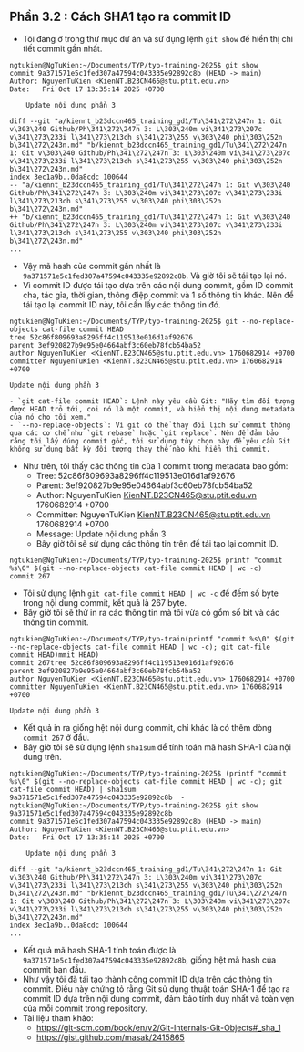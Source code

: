 ## Phần 3.2 : Cách SHA1 tạo ra commit ID
* Tôi đang ở trong thư mục dự án và sử dụng lệnh `git show` để hiển thị chi tiết commit gần nhất.
```shell 
ngtukien@NgTuKien:~/Documents/TYP/typ-training-2025$ git show
commit 9a371571e5c1fed307a47594c043335e92892c8b (HEAD -> main)
Author: NguyenTuKien <KienNT.B23CN465@stu.ptit.edu.vn>
Date:   Fri Oct 17 13:35:14 2025 +0700

    Update nội dung phần 3

diff --git "a/kiennt_b23dccn465_training_gd1/Tu\341\272\247n 1: Git v\303\240 Github/Ph\341\272\247n 3: L\303\240m vi\341\273\207c v\341\273\233i l\341\273\213ch s\341\273\255 v\303\240 phi\303\252n b\341\272\243n.md" "b/kiennt_b23dccn465_training_gd1/Tu\341\272\247n 1: Git v\303\240 Github/Ph\341\272\247n 3: L\303\240m vi\341\273\207c v\341\273\233i l\341\273\213ch s\341\273\255 v\303\240 phi\303\252n b\341\272\243n.md"
index 3ec1a9b..0da8cdc 100644
-- "a/kiennt_b23dccn465_training_gd1/Tu\341\272\247n 1: Git v\303\240 Github/Ph\341\272\247n 3: L\303\240m vi\341\273\207c v\341\273\233i l\341\273\213ch s\341\273\255 v\303\240 phi\303\252n b\341\272\243n.md"  
++ "b/kiennt_b23dccn465_training_gd1/Tu\341\272\247n 1: Git v\303\240 Github/Ph\341\272\247n 3: L\303\240m vi\341\273\207c v\341\273\233i l\341\273\213ch s\341\273\255 v\303\240 phi\303\252n b\341\272\243n.md"  
...
```
* Vậy mã hash của commit gần nhất là `9a371571e5c1fed307a47594c043335e92892c8b`. Và giờ tôi sẽ tái tạo lại nó.
* Vì commit ID được tái tạo dựa trên các nội dung commit, gồm ID commit cha, tác gỉa, thời gian, thông điệp commit và 1 số thông tin khác. Nên để tái tạo lại commit ID này, tôi cần lấy các thông tin đó.
```shell
ngtukien@NgTuKien:~/Documents/TYP/typ-training-2025$ git --no-replace-objects cat-file commit HEAD
tree 52c86f809693a8296ff4c119513e016d1af92676
parent 3ef920827b9e95e04664abf3c60eb78fcb54ba52
author NguyenTuKien <KienNT.B23CN465@stu.ptit.edu.vn> 1760682914 +0700
committer NguyenTuKien <KienNT.B23CN465@stu.ptit.edu.vn> 1760682914 +0700

Update nội dung phần 3
```
    - `git cat-file commit HEAD`: Lệnh này yêu cầu Git: "Hãy tìm đối tượng được HEAD trỏ tới, coi nó là một commit, và hiển thị nội dung metadata của nó cho tôi xem."
    - `--no-replace-objects`: Vì git có thể thay đổi lịch sử commit thông qua các cơ chể như `git rebase` hoặc `git replace`. Nên để đảm bảo rằng tôi lấy đúng commit gốc, tôi sử dụng tùy chọn này để yêu cầu Git không sử dụng bất kỳ đối tượng thay thế nào khi hiển thị commit.
* Như trên, tôi thấy các thông tin của 1 commit trong metadata bao gồm:
    - Tree: 52c86f809693a8296ff4c119513e016d1af92676
    - Parent: 3ef920827b9e95e04664abf3c60eb78fcb54ba52
    - Author: NguyenTuKien <KienNT.B23CN465@stu.ptit.edu.vn> 1760682914 +0700
    - Committer: NguyenTuKien <KienNT.B23CN465@stu.ptit.edu.vn> 1760682914 +0700
    - Message: Update nội dung phần 3
    * Bây giờ tôi sẽ sử dụng các thông tin trên để tái tạo lại commit ID.
```shell
ngtukien@NgTuKien:~/Documents/TYP/typ-training-2025$ printf "commit %s\0" $(git --no-replace-objects cat-file commit HEAD | wc -c)
commit 267
```
* Tôi sử dụng lệnh `git cat-file commit HEAD | wc -c` để đếm số byte trong nội dung commit, kết quả là 267 byte.
* Bây giờ tôi sẽ thử in ra các thông tin mà tôi vừa có gồm số bit và các thông tin commit.
```shell
ngtukien@NgTuKien:~/Documents/TYP/typ-train(printf "commit %s\0" $(git --no-replace-objects cat-file commit HEAD | wc -c); git cat-file commit HEAD)mmit HEAD)
commit 267tree 52c86f809693a8296ff4c119513e016d1af92676
parent 3ef920827b9e95e04664abf3c60eb78fcb54ba52
author NguyenTuKien <KienNT.B23CN465@stu.ptit.edu.vn> 1760682914 +0700
committer NguyenTuKien <KienNT.B23CN465@stu.ptit.edu.vn> 1760682914 +0700

Update nội dung phần 3
```
* Kết quả in ra giống hệt nội dung commit, chỉ khác là có thêm dòng `commit 267` ở đầu.
* Bây giờ tôi sẽ sử dụng lệnh `sha1sum` để tính toán mã hash SHA-1 của nội dung trên.
```shell
ngtukien@NgTuKien:~/Documents/TYP/typ-training-2025$ (printf "commit %s\0" $(git --no-replace-objects cat-file commit HEAD | wc -c); git cat-file commit HEAD) | sha1sum
9a371571e5c1fed307a47594c043335e92892c8b  -
ngtukien@NgTuKien:~/Documents/TYP/typ-training-2025$ git show 9a371571e5c1fed307a47594c043335e92892c8b
commit 9a371571e5c1fed307a47594c043335e92892c8b (HEAD -> main)
Author: NguyenTuKien <KienNT.B23CN465@stu.ptit.edu.vn>
Date:   Fri Oct 17 13:35:14 2025 +0700

    Update nội dung phần 3

diff --git "a/kiennt_b23dccn465_training_gd1/Tu\341\272\247n 1: Git v\303\240 Github/Ph\341\272\247n 3: L\303\240m vi\341\273\207c v\341\273\233i l\341\273\213ch s\341\273\255 v\303\240 phi\303\252n b\341\272\243n.md" "b/kiennt_b23dccn465_training_gd1/Tu\341\272\247n 1: Git v\303\240 Github/Ph\341\272\247n 3: L\303\240m vi\341\273\207c v\341\273\233i l\341\273\213ch s\341\273\255 v\303\240 phi\303\252n b\341\272\243n.md"
index 3ec1a9b..0da8cdc 100644
...
```
* Kết quả mã hash SHA-1 tính toán được là `9a371571e5c1fed307a47594c043335e92892c8b`, giống hệt mã hash của commit ban đầu.
* Như vậy tôi đã tái tạo thành công commit ID dựa trên các thông tin commit. Điều này chứng tỏ rằng Git sử dụng thuật toán SHA-1 để tạo ra commit ID dựa trên nội dung commit, đảm bảo tính duy nhất và toàn vẹn của mỗi commit trong repository.
* Tài liệu tham khảo: 
  - https://git-scm.com/book/en/v2/Git-Internals-Git-Objects#_sha_1
  - https://gist.github.com/masak/2415865
